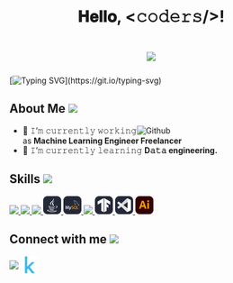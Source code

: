 <h1 align="center">
  𝐇𝐞𝐥𝐥𝐨, &lt;𝚌𝚘𝚍𝚎𝚛𝚜/&gt;!
  <br>
  <br>
  <img src="https://camo.githubusercontent.com/57d23ae617d59de5040f5f5bebad81f4dc233c2aad174e5a6214c29ed23dee29/68747470733a2f2f6d656469612e74656e6f722e636f6d2f70506f556d69305a31665541414141432f6361742d7065742e676966" width="120px" />
</h1>

[![Typing SVG](https://readme-typing-svg.herokuapp.com?font=Architects+Daughter&color=7AF79A&size=30&lines=Hey!+It's+Yasmine!;I'm+a+Machine+Learning+Engineer+Freelancer...)](https://git.io/typing-svg)


<h2> About Me <img src = "https://media0.giphy.com/media/KDDpcKigbfFpnejZs6/giphy.gif?cid=ecf05e47oy6f4zjs8g1qoiystc56cu7r9tb8a1fe76e05oty&rid=giphy.gif" width = 100px></h2>

<img width="55%" align="right" alt="Github" src="https://raw.githubusercontent.com/onimur/.github/master/.resources/git-header.svg" />

- 🔭 𝙸’𝚖 𝚌𝚞𝚛𝚛𝚎𝚗𝚝𝚕𝚢 𝚠𝚘𝚛𝚔𝚒𝚗𝚐 as **Machine Learning Engineer Freelancer**
- 🌱 𝙸’𝚖 𝚌𝚞𝚛𝚛𝚎𝚗𝚝𝚕𝚢 𝚕𝚎𝚊𝚛𝚗𝚒𝚗𝚐 **D𝚊𝚝𝚊 engineering.**

<h2> Skills <img src="https://media2.giphy.com/media/QssGEmpkyEOhBCb7e1/giphy.gif?cid=ecf05e47a0n3gi1bfqntqmob8g9aid1oyj2wr3ds3mg700bl&rid=giphy.gif" width="32px"></h2>
<a href= https://github.com/yassminSaber?tab=repositories&q=&type=&language=python&sort=> <img width="32px" src="https://raw.githubusercontent.com/rahulbanerjee26/githubAboutMeGenerator/main/icons/python.svg"> </a>
<a href= https://github.com/yassminSaber?tab=repositories&q=&type=&language=python&sort=> <img width="32px" src="https://github.com/tandpfun/skill-icons/blob/main/icons/ScikitLearn-Dark.svg"> </a>
<a href= https://github.com/yassminSaber?tab=repositories&q=&type=&language=python&sort=> <img width="32px" src="https://raw.githubusercontent.com/rahulbanerjee26/githubAboutMeGenerator/main/icons/sqlite.svg"> </a>
<a href= https://github.com/yassminSaber?tab=repositories&q=&type=&language=python&sort=> <img width="32px" src="https://github.com/tandpfun/skill-icons/blob/main/icons/Java-Dark.svg"> </a>
<a href= https://github.com/yassminSaber?tab=repositories&q=&type=&language=python&sort=> <img width="32px" src="https://github.com/tandpfun/skill-icons/blob/main/icons/MySQL-Dark.svg"> </a>
<a href= https://github.com/yassminSaber?tab=repositories&q=&type=&language=python&sort=> <img width="32px" src="https://github.com/tandpfun/skill-icons/blob/main/icons/OpenCV-Dark.svg"> </a>
<a href= https://github.com/yassminSaber?tab=repositories&q=&type=&language=python&sort=> <img width="32px" src="https://github.com/tandpfun/skill-icons/blob/main/icons/TensorFlow-Dark.svg"> </a>
<a href= https://github.com/yassminSaber?tab=repositories&q=&type=&language=python&sort=> <img width="32px" src="https://github.com/tandpfun/skill-icons/blob/main/icons/VSCode-Dark.svg"> </a>
<a href= https://github.com/yassminSaber?tab=repositories&q=&type=&language=python&sort=> <img width="32px" src="https://github.com/tandpfun/skill-icons/blob/main/icons/Illustrator.svg"> </a>

<h2> Connect with me <img src='https://raw.githubusercontent.com/ShahriarShafin/ShahriarShafin/main/Assets/handshake.gif' width="100px"> </h2>
<a href = 'https://www.linkedin.com/in/yasmeen-saber-12598a282/'> <img width = '32px' align= 'center' src="https://raw.githubusercontent.com/rahulbanerjee26/githubAboutMeGenerator/main/icons/linked-in-alt.svg"/></a> 
<a href = 'https://www.kaggle.com/yassminsaber'> <img width = '32px' align= 'center' src="https://github.com/yassminSaber/yassminSaber/blob/main/kaggleIcon.png"/></a> 
